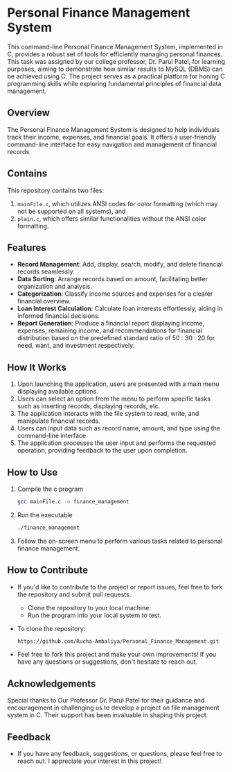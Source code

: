 # Personal Finance Management System

This command-line Personal Finance Management System, implemented in C, provides a robust set of tools for efficiently managing personal finances. This task was assigned by our college professor, Dr. Parul Patel, for learning purposes, aiming to demonstrate how similar results to MySQL (DBMS) can be achieved using C. The project serves as a practical platform for honing C programming skills while exploring fundamental principles of financial data management.

## Overview

The Personal Finance Management System is designed to help individuals track their income, expenses, and financial goals. It offers a user-friendly command-line interface for easy navigation and management of financial records.

## Contains

This repository contains two files:
1. `mainFile.c`, which utilizes ANSI codes for color formatting (which may not be supported on all systems), and
2. `plain.c`, which offers similar functionalities without the ANSI color formatting.

## Features

- **Record Management**: Add, display, search, modify, and delete financial records seamlessly.
- **Data Sorting**: Arrange records based on amount, facilitating better organization and analysis.
- **Categorization**: Classify income sources and expenses for a clearer financial overview.
- **Loan Interest Calculation**: Calculate loan interests effortlessly, aiding in informed financial decisions.
- **Report Generation**: Produce a financial report displaying income, expenses, remaining income, and recommendations for financial distribution based on the predefined standard ratio of 50 : 30 : 20 for need, want, and investment respectively.

## How It Works

1. Upon launching the application, users are presented with a main menu displaying available options.
2. Users can select an option from the menu to perform specific tasks such as inserting records, displaying records, etc.
3. The application interacts with the file system to read, write, and manipulate financial records.
4. Users can input data such as record name, amount, and type using the command-line interface.
5. The application processes the user input and performs the requested operation, providing feedback to the user upon completion.

## How to Use

1. Compile the c program
    ```bash
    gcc mainFile.c -o finance_management
2. Run the executable

    ```bash
    ./finance_management
3. Follow the on-screen menu to perform various tasks related to personal finance management.

## How to Contribute

- If you'd like to contribute to the project or report issues, feel free to fork the repository and submit pull requests.
  - Clone the repository to your local machine.
  - Run the program into your local system to test.
- To clone the repository:

   ```bash
   https://github.com/Rucha-Ambaliya/Personal_Finance_Management.git
- Feel free to fork this project and make your own improvements! If you have any questions or suggestions, don't hesitate to reach out.

## Acknowledgements

Special thanks to Our Professor Dr. Parul Patel for their guidance and encouragement in challenging us to develop a project on file management system in C. Their support has been invaluable in shaping this project.

## Feedback

- If you have any feedback, suggestions, or questions, please feel free to reach out. I appreciate your interest in this project!

